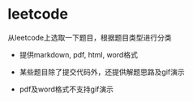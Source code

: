 # leetcode

从leetcode上选取一下题目，根据题目类型进行分类

* 提供markdown, pdf, html, word格式

* 某些题目除了提交代码外，还提供解题思路及gif演示

* pdf及word格式不支持gif演示 

